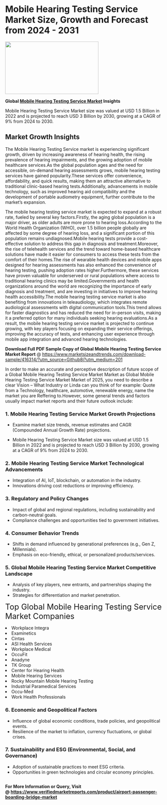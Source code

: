 <H1>Mobile Hearing Testing Service Market Size, Growth and Forecast from 2024 - 2031</H1><img class="aligncenter size-medium wp-image-584254" src="https://thirdeyenews.in/wp-content/uploads/2024/09/Global-Market-Research-300x168.jpeg" alt="" width="300" height="168" /><p><strong>Global&nbsp;<a href="https://www.marketsizeandtrends.com/download-sample/416314/?utm_source=Github8j?utm_medium=201">Mobile Hearing Testing Service Market</a> Insights</strong></p><p>Mobile Hearing Testing Service Market size was valued at USD 1.5 Billion in 2022 and is projected to reach USD 3 Billion by 2030, growing at a CAGR of 9% from 2024 to 2030.</p><p><h2>Market Growth Insights</h2> <p>The Mobile Hearing Testing Service market is experiencing significant growth, driven by increasing awareness of hearing health, the rising prevalence of hearing impairments, and the growing adoption of mobile healthcare services.As the global population ages and the need for accessible, on-demand hearing assessments grows, mobile hearing testing services have gained popularity.These services offer convenience, affordability, and quick results, making them an attractive alternative to traditional clinic-based hearing tests.Additionally, advancements in mobile technology, such as improved hearing aid compatibility and the development of portable audiometry equipment, further contribute to the market’s expansion.</p> <p></p> <p>The mobile hearing testing service market is expected to expand at a robust rate, fueled by several key factors.Firstly, the aging global population is a major driver, as older adults are more prone to hearing loss.According to the World Health Organization (WHO), over 1.5 billion people globally are affected by some degree of hearing loss, and a significant portion of this population remains undiagnosed.Mobile hearing tests provide a cost-effective solution to address this gap in diagnosis and treatment.Moreover, the rise of telehealth services and the trend toward home-based healthcare solutions have made it easier for consumers to access these tests from the comfort of their homes.The rise of wearable health devices and mobile apps designed for hearing assessments has also enhanced the convenience of hearing testing, pushing adoption rates higher.Furthermore, these services have proven valuable for underserved or rural populations where access to traditional hearing clinics may be limited.Governments and health organizations around the world are recognizing the importance of early diagnosis and treatment, and are investing in initiatives to improve hearing health accessibility.The mobile hearing testing service market is also benefiting from innovations in teleaudiology, which integrates remote audiological assessments with digital communication tools.This trend allows for faster diagnostics and has reduced the need for in-person visits, making it a preferred option for many individuals seeking hearing evaluations.As a result, the mobile hearing testing service market is projected to continue growing, with key players focusing on expanding their service offerings, improving the accuracy of tests, and enhancing user experience through mobile app integration and advanced hearing technologies.</p> <p></p><p><span class=""><strong>Download Full PDF Sample Copy of Global Mobile Hearing Testing Service Market Report</strong> @ <a href="https://www.marketsizeandtrends.com/download-sample/416314/?utm_source=Github8j?utm_medium=201" target="_blank">https://www.marketsizeandtrends.com/download-sample/416314/?utm_source=Github8j?utm_medium=201</a></span></p><p>In order to make an accurate and perceptive description of future scope of a Global&nbsp;Mobile Hearing Testing Service Market Market as Global&nbsp;Mobile Hearing Testing Service Market Market of 2025, you need to describe a clear Vision &ndash; What Industry or Linda can you think of for example: Quote from a Technology, healthcare, automotive, renewable energy, name the market you are Reffering to.However, some general trends and factors usually impact market reports and their future outlook include:</p><h3>1.&nbsp;<strong>Mobile Hearing Testing Service Market Growth Projections</strong></h3><ul><li>Examine market size trends, revenue estimates and CAGR (Compounded Annual Growth Rate) projections.</li><li><p>Mobile Hearing Testing Service Market size was valued at USD 1.5 Billion in 2022 and is projected to reach USD 3 Billion by 2030, growing at a CAGR of 9% from 2024 to 2030.</p></li></ul><h3>2.&nbsp;<strong>Mobile Hearing Testing Service Market Technological Advancements</strong></h3><ul><li>Integration of AI, IoT, blockchain, or automation in the industry.</li><li>Innovations driving cost reductions or improving efficiency.</li></ul><h3>3.&nbsp;<strong>Regulatory and Policy Changes</strong></h3><ul><li>Impact of global and regional regulations, including sustainability and carbon-neutral goals.</li><li>Compliance challenges and opportunities tied to government initiatives.</li></ul><h3>4.&nbsp;<strong>Consumer Behavior Trends</strong></h3><ul><li>Shifts in demand influenced by generational preferences (e.g., Gen Z, Millennials).</li><li>Emphasis on eco-friendly, ethical, or personalized products/services.</li></ul><h3>5.&nbsp;<strong>Global Mobile Hearing Testing Service Market Competitive Landscape</strong></h3><ul><li>Analysis of key players, new entrants, and partnerships shaping the industry.</li><li>Strategies for differentiation and market penetration.</li></ul><p data-pm-slice="1 1 []"><span style="color: inherit; font-family: inherit; font-size: 25px;">Top Global Mobile Hearing Testing Service Market Companies</span></p><div class="" data-test-id=""><p><li>Workplace Integra</li><li> Examinetics</li><li> Cintas</li><li> ASI Health Services</li><li> Workplace Medical</li><li> OccuFit</li><li> Anadyne</li><li> TK Group</li><li> Center for Hearing Health</li><li> Mobile Hearing Services</li><li> Rocky Mountain Mobile Hearing Testing</li><li> Industrial Paramedical Services</li><li> Occu-Med</li><li> Work Health Professionals</li></p></div><h3>6.&nbsp;<strong>Economic and Geopolitical Factors</strong></h3><ul><li>Influence of global economic conditions, trade policies, and geopolitical events.</li><li>Resilience of the market to inflation, currency fluctuations, or global crises.</li></ul><h3>7.&nbsp;<strong>Sustainability and ESG (Environmental, Social, and Governance)</strong></h3><ul><li>Adoption of sustainable practices to meet ESG criteria.</li><li>Opportunities in green technologies and circular economy principles.</li></ul><h2><strong style="font-size: 14px;">For More Information or Query, Visit @&nbsp;</strong><a style="background-color: #ffffff; font-size: 14px;" href="https://www.marketsizeandtrends.com/report/mobile-hearing-testing-service-market/" target="_blank">https://www.verifiedmarketreports.com/product/airport-passenger-boarding-bridge-market</a></h2>